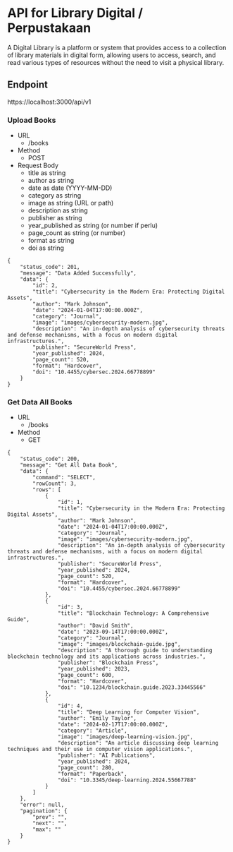 # API for Library Digital / Perpustakaan
A Digital Library is a platform or system that provides access to a collection of library materials in digital form, allowing users to access, search, and read various types of resources without the need to visit a physical library.

## Endpoint
https://localhost:3000/api/v1

### Upload Books
- URL
    - /books
- Method
    - POST
- Request Body
    - title as string
    - author as string
    - date as date (YYYY-MM-DD)
    - category as string
    - image as string (URL or path)
    - description as string
    - publisher as string
    - year_published as string (or number if perlu)
    - page_count as string (or number)
    - format as string
    - doi as string
```Response
{
    "status_code": 201,
    "message": "Data Added Successfully",
    "data": {
        "id": 2,
        "title": "Cybersecurity in the Modern Era: Protecting Digital Assets",
        "author": "Mark Johnson",
        "date": "2024-01-04T17:00:00.000Z",
        "category": "Journal",
        "image": "images/cybersecurity-modern.jpg",
        "description": "An in-depth analysis of cybersecurity threats and defense mechanisms, with a focus on modern digital infrastructures.",
        "publisher": "SecureWorld Press",
        "year_published": 2024,
        "page_count": 520,
        "format": "Hardcover",
        "doi": "10.4455/cybersec.2024.66778899"
    }
}
```

### Get Data All Books
- URL
    - /books
- Method
    - GET
```Response
{
    "status_code": 200,
    "message": "Get All Data Book",
    "data": {
        "command": "SELECT",
        "rowCount": 3,
        "rows": [
            {
                "id": 1,
                "title": "Cybersecurity in the Modern Era: Protecting Digital Assets",
                "author": "Mark Johnson",
                "date": "2024-01-04T17:00:00.000Z",
                "category": "Journal",
                "image": "images/cybersecurity-modern.jpg",
                "description": "An in-depth analysis of cybersecurity threats and defense mechanisms, with a focus on modern digital infrastructures.",
                "publisher": "SecureWorld Press",
                "year_published": 2024,
                "page_count": 520,
                "format": "Hardcover",
                "doi": "10.4455/cybersec.2024.66778899"
            },
            {
                "id": 3,
                "title": "Blockchain Technology: A Comprehensive Guide",
                "author": "David Smith",
                "date": "2023-09-14T17:00:00.000Z",
                "category": "Journal",
                "image": "images/blockchain-guide.jpg",
                "description": "A thorough guide to understanding blockchain technology and its applications across industries.",
                "publisher": "Blockchain Press",
                "year_published": 2023,
                "page_count": 600,
                "format": "Hardcover",
                "doi": "10.1234/blockchain.guide.2023.33445566"
            },
            {
                "id": 4,
                "title": "Deep Learning for Computer Vision",
                "author": "Emily Taylor",
                "date": "2024-02-17T17:00:00.000Z",
                "category": "Article",
                "image": "images/deep-learning-vision.jpg",
                "description": "An article discussing deep learning techniques and their use in computer vision applications.",
                "publisher": "AI Publications",
                "year_published": 2024,
                "page_count": 280,
                "format": "Paperback",
                "doi": "10.3345/deep-learning.2024.55667788"
            }
        ]
    },
    "error": null,
    "pagination": {
        "prev": "",
        "next": "",
        "max": ""
    }
}
```

